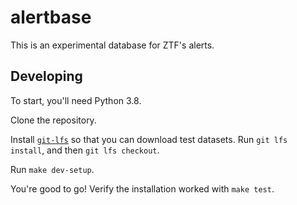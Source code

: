 # alertbase
This is an experimental database for ZTF's alerts.

## Developing

To start, you'll need Python 3.8.

Clone the repository.

Install [`git-lfs`](https://git-lfs.github.com/) so that you can download test
datasets. Run `git lfs install`, and then `git lfs checkout`.

Run `make dev-setup`.

You're good to go! Verify the installation worked with `make test`.

